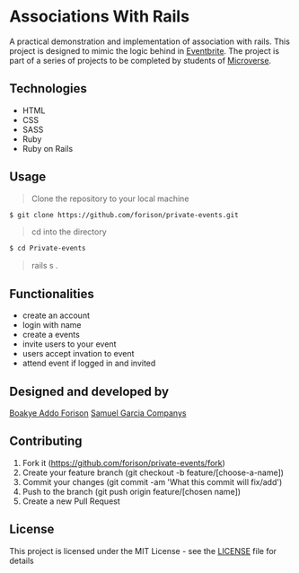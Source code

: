 # Associations With Rails

A practical demonstration and implementation of association with rails.
This project is designed to mimic the logic behind in [Eventbrite](https://www.https://www.eventbrite.com//).
The project is part of a series of projects to be completed by students of [Microverse](https://www.microverse.org/ "The Global School for Remote Software Developers!").

## Technologies

- HTML
- CSS
- SASS
- Ruby
- Ruby on Rails

## Usage

> Clone the repository to your local machine

```sh
$ git clone https://github.com/forison/private-events.git
```

> cd into the directory

```sh
$ cd Private-events
```

> rails s .

## Functionalities

- create an account
- login with name
- create a events
- invite users to your event
- users accept invation to event
- attend event if logged in and invited
## Designed and developed by

[Boakye Addo Forison](https://github.com/Forison)
[Samuel Garcia Companys](https://github.com/samgaco)

## Contributing

1. Fork it (https://github.com/forison/private-events/fork)
2. Create your feature branch (git checkout -b feature/[choose-a-name])
3. Commit your changes (git commit -am 'What this commit will fix/add')
4. Push to the branch (git push origin feature/[chosen name])
5. Create a new Pull Request

## License

This project is licensed under the MIT License - see the [LICENSE](./LICENSE.md) file for details
